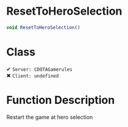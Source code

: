 # ResetToHeroSelection
```js
void ResetToHeroSelection()
```
# Class
✔ `Server: CDOTAGamerules`  
✖ `Client: undefined`  

# Function Description
Restart the game at hero selection
